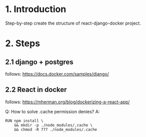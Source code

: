 # 1. Introduction
Step-by-step create the structure of react-django-docker project.

# 2. Steps
## 2.1 django + postgres
follows: https://docs.docker.com/samples/django/

## 2.2 React in docker
follows: https://mherman.org/blog/dockerizing-a-react-app/

Q: How to solve .cache permission denies?
A: 
~~~
RUN npm install \
    && mkdir -p ./node_modules/.cache \
    && chmod -R 777 ./node_modules/.cache
~~~